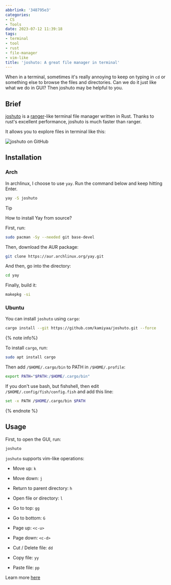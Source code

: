 ```yaml
---
abbrlink: '348795e3'
categories:
- CS
- Tools
date: 2023-07-12 11:39:18
tags:
- terminal
- tool
- rust
- file-manager
- vim-like
title: 'joshuto: A great file manager in terminal'
---
```


When in a terminal, sometimes it's really annoying to keep on typing in `cd` or something else to browse the files and directories. Can we do it just like what we do in GUI? Then joshuto may be helpful to you.

<!--more-->

## Brief

[joshuto](https://github.com/kamiyaa/joshuto) is a [ranger](https://ranger.github.io/)-like terminal file manager written in Rust. Thanks to rust's excellent performance, joshuto is much faster than ranger.

It allows you to explore files in terminal like this:

![joshuto on GitHub](https://b316f18.webp.li/blog-imgs/cs/tools/joshuto-a-great-file-manager-in-terminal/1.png)

## Installation

### Arch

In archlinux, I choose to use `yay`. Run the command below and keep hitting Enter.

```bash
yay -S joshuto
```

> [!TIP]
> How to install Yay from source?
>
> First, run:
>
> ```bash
> sudo pacman -Sy --needed git base-devel
> ```
>
> Then, download the AUR package:
>
> ```bash
> git clone https://aur.archlinux.org/yay.git
> ```
>
> And then, go into the directory:
>
> ```bash
> cd yay
> ```
>
> Finally, build it:
>
> ```bash
> makepkg -si
> ```

### Ubuntu

You can install `joshuto` using `cargo`:

```bash
cargo install --git https://github.com/kamiyaa/joshuto.git --force
```

{% note info%}

To install `cargo`, run:

```bash
sudo apt install cargo
```

Then add `/$HOME/.cargo/bin` to PATH in `/$HOME/.profile`:

```bash
export PATH="$PATH:/$HOME/.cargo/bin"
```

If you don't use bash, but fishshell, then edit `/$HOME/.config/fish/config.fish` and add this line:

```bash
set -x PATH /$HOME/.cargo/bin $PATH
```

{% endnote %}

## Usage

First, to open the GUI, run:

```bash
joshuto
```

`joshuto` supports vim-like operations:

- Move up: `k`
- Move down: `j`
- Return to parent directory: `h`
- Open file or directory: `l`
- Go to top: `gg`
- Go to bottom: `G`
- Page up: `<c-u>`
- Page down: `<c-d>`

- Cut / Delete file: `dd`
- Copy file: `yy`
- Paste file: `pp`

Learn more [here](https://github.com/kamiyaa/joshuto/blob/main/README.md#usage)
